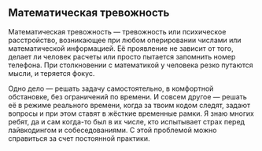## Математическая тревожность

Математическая тревожность — тревожность или психическое расстройство, возникающее при любом оперировании числами или математической информацией. Её проявление не зависит от того, делает ли человек расчеты или просто пытается запомнить номер телефона. При столкновении с математикой у человека резко путаются мысли, и теряется фокус.

Одно дело — решать задачу самостоятельно, в комфортной обстановке, без ограничений по времени. И совсем другое — решать её в режиме реального времени, когда за твоим кодом следят, задают вопросы и при этом ставят в жёсткие временные рамки. Я знаю многих ребят, да и сам когда-то был в их числе, кто испытывает страх перед лайвкодингом и собеседованиями. С этой проблемой можно справиться за счет постоянной практики.
